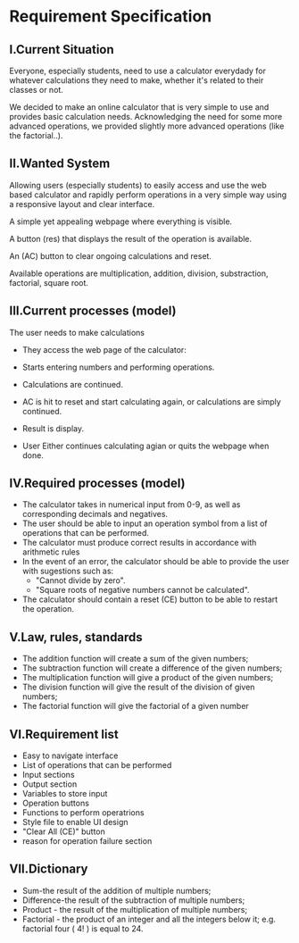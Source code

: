 
# Requirement Specification

## I.Current Situation
Everyone, especially students, need to use a calculator everydady for whatever calculations they need to make, whether it's related to their classes or not.

We decided to make an online calculator that is very simple to use and provides basic calculation needs.
Acknowledging the need for some more advanced operations, we provided slightly more advanced operations (like the factorial..).

## II.Wanted System
Allowing users (especially students) to easily access and use the web based calculator and rapidly perform operations in a very simple way using a responsive layout and clear interface.

A simple yet appealing webpage where everything is visible.

A button (res) that displays the result of the operation is available.

An (AC) button to clear ongoing calculations and reset.

Available operations are multiplication, addition, division, substraction, factorial, square root.

## III.Current processes (model)
The user needs to make calculations
- They access the web page of the calculator:

- Starts entering numbers and performing operations.
- Calculations are continued.
- AC is hit to reset and start calculating again, or calculations are simply continued.
- Result is display.
- User Either continues calculating agian or quits the webpage when done.

## IV.Required processes (model)
- The calculator takes in numerical input from 0-9, as well as corresponding decimals and negatives.
- The user should be able to input an operation symbol from a list of operations that can be performed.
- The calculator must produce correct results in accordance with arithmetic rules
- In the event of an error, the calculator should be able to provide the user with sugestions such as:
    - "Cannot divide by zero".
    - "Square roots of negative numbers cannot be calculated".
- The calculator should contain a reset (CE) button to be able to restart the operation.

## V.Law, rules, standards
- The addition function will create a sum of the given numbers;
- The subtraction function will create a difference of the given numbers;
- The multiplication function will give a product of the given numbers;
- The division function will give the result of the division of given numbers;
- The factorial function will give the factorial of a given number
## VI.Requirement list
- Easy to navigate interface
- List of operations that can be performed
- Input sections
- Output section
- Variables to store input
- Operation buttons
- Functions to perform operatrions
- Style file to enable UI design
- "Clear All (CE)" button
- reason for operation failure section

## VII.Dictionary
- Sum-the result of the addition of multiple numbers;
- Difference-the result of the subtraction of multiple numbers;
- Product - the result of the multiplication of multiple numbers;
- Factorial - the product of an integer and all the integers below it; e.g. factorial four ( 4! ) is equal to 24.



